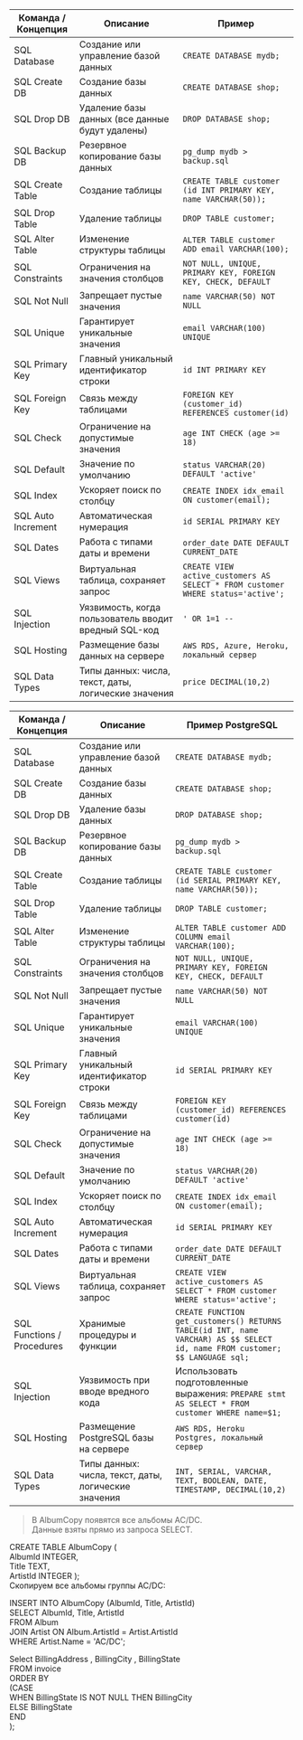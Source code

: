 | Команда / Концепция | Описание | Пример |
|--------------------|----------|--------|
| SQL Database | Создание или управление базой данных | `CREATE DATABASE mydb;` |
| SQL Create DB | Создание базы данных | `CREATE DATABASE shop;` |
| SQL Drop DB | Удаление базы данных (все данные будут удалены) | `DROP DATABASE shop;` |
| SQL Backup DB | Резервное копирование базы данных | `pg_dump mydb > backup.sql` |
| SQL Create Table | Создание таблицы | `CREATE TABLE customer (id INT PRIMARY KEY, name VARCHAR(50));` |
| SQL Drop Table | Удаление таблицы | `DROP TABLE customer;` |
| SQL Alter Table | Изменение структуры таблицы | `ALTER TABLE customer ADD email VARCHAR(100);` |
| SQL Constraints | Ограничения на значения столбцов | `NOT NULL, UNIQUE, PRIMARY KEY, FOREIGN KEY, CHECK, DEFAULT` |
| SQL Not Null | Запрещает пустые значения | `name VARCHAR(50) NOT NULL` |
| SQL Unique | Гарантирует уникальные значения | `email VARCHAR(100) UNIQUE` |
| SQL Primary Key | Главный уникальный идентификатор строки | `id INT PRIMARY KEY` |
| SQL Foreign Key | Связь между таблицами | `FOREIGN KEY (customer_id) REFERENCES customer(id)` |
| SQL Check | Ограничение на допустимые значения | `age INT CHECK (age >= 18)` |
| SQL Default | Значение по умолчанию | `status VARCHAR(20) DEFAULT 'active'` |
| SQL Index | Ускоряет поиск по столбцу | `CREATE INDEX idx_email ON customer(email);` |
| SQL Auto Increment | Автоматическая нумерация | `id SERIAL PRIMARY KEY` |
| SQL Dates | Работа с типами даты и времени | `order_date DATE DEFAULT CURRENT_DATE` |
| SQL Views | Виртуальная таблица, сохраняет запрос | `CREATE VIEW active_customers AS SELECT * FROM customer WHERE status='active';` |
| SQL Injection | Уязвимость, когда пользователь вводит вредный SQL-код | `' OR 1=1 --` |
| SQL Hosting | Размещение базы данных на сервере | `AWS RDS, Azure, Heroku, локальный сервер` |
| SQL Data Types | Типы данных: числа, текст, даты, логические значения | `price DECIMAL(10,2)` |  


| Команда / Концепция | Описание | Пример PostgreSQL |
|--------------------|----------|-----------------|
| SQL Database | Создание или управление базой данных | `CREATE DATABASE mydb;` |
| SQL Create DB | Создание базы данных | `CREATE DATABASE shop;` |
| SQL Drop DB | Удаление базы данных | `DROP DATABASE shop;` |
| SQL Backup DB | Резервное копирование базы данных | `pg_dump mydb > backup.sql` |
| SQL Create Table | Создание таблицы | `CREATE TABLE customer (id SERIAL PRIMARY KEY, name VARCHAR(50));` |
| SQL Drop Table | Удаление таблицы | `DROP TABLE customer;` |
| SQL Alter Table | Изменение структуры таблицы | `ALTER TABLE customer ADD COLUMN email VARCHAR(100);` |
| SQL Constraints | Ограничения на значения столбцов | `NOT NULL, UNIQUE, PRIMARY KEY, FOREIGN KEY, CHECK, DEFAULT` |
| SQL Not Null | Запрещает пустые значения | `name VARCHAR(50) NOT NULL` |
| SQL Unique | Гарантирует уникальные значения | `email VARCHAR(100) UNIQUE` |
| SQL Primary Key | Главный уникальный идентификатор строки | `id SERIAL PRIMARY KEY` |
| SQL Foreign Key | Связь между таблицами | `FOREIGN KEY (customer_id) REFERENCES customer(id)` |
| SQL Check | Ограничение на допустимые значения | `age INT CHECK (age >= 18)` |
| SQL Default | Значение по умолчанию | `status VARCHAR(20) DEFAULT 'active'` |
| SQL Index | Ускоряет поиск по столбцу | `CREATE INDEX idx_email ON customer(email);` |
| SQL Auto Increment | Автоматическая нумерация | `id SERIAL PRIMARY KEY` |
| SQL Dates | Работа с типами даты и времени | `order_date DATE DEFAULT CURRENT_DATE` |
| SQL Views | Виртуальная таблица, сохраняет запрос | `CREATE VIEW active_customers AS SELECT * FROM customer WHERE status='active';` |
| SQL Functions / Procedures | Хранимые процедуры и функции | `CREATE FUNCTION get_customers() RETURNS TABLE(id INT, name VARCHAR) AS $$ SELECT id, name FROM customer; $$ LANGUAGE sql;` |
| SQL Injection | Уязвимость при вводе вредного кода | Использовать подготовленные выражения: `PREPARE stmt AS SELECT * FROM customer WHERE name=$1;` |
| SQL Hosting | Размещение PostgreSQL базы на сервере | `AWS RDS, Heroku Postgres, локальный сервер` |
| SQL Data Types | Типы данных: числа, текст, даты, логические значения | `INT, SERIAL, VARCHAR, TEXT, BOOLEAN, DATE, TIMESTAMP, DECIMAL(10,2)` |    

> В AlbumCopy появятся все альбомы AC/DC.      
> Данные взяты прямо из запроса SELECT.  

CREATE TABLE AlbumCopy (  
    AlbumId INTEGER,  
    Title TEXT,  
    ArtistId INTEGER  );  
Скопируем все альбомы группы AC/DC:  

INSERT INTO AlbumCopy (AlbumId, Title, ArtistId)  
SELECT AlbumId, Title, ArtistId  
FROM Album  
JOIN Artist ON Album.ArtistId = Artist.ArtistId   
WHERE Artist.Name = 'AC/DC';          

Select BillingAddress  , BillingCity  , BillingState     
FROM invoice  
ORDER BY  
(CASE  
	WHEN BillingState IS NOT NULL THEN BillingCity   
	ELSE BillingState  
END  
);  

